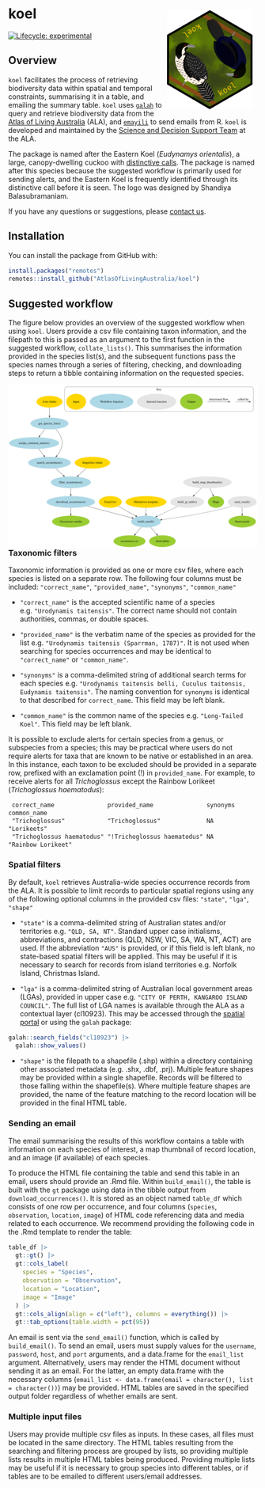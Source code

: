 
<!-- README.md is generated from README.Rmd. Please edit that file -->

# koel <img src="man/figures/koel_female.png" align="right" height="200" style="padding: 10px;" />

<!-- badges: start -->

[![Lifecycle:
experimental](https://img.shields.io/badge/lifecycle-experimental-yellow.svg)](https://www.tidyverse.org/lifecycle/#experimental)
<!-- badges: end -->

## Overview

`koel` facilitates the process of retrieving biodiversity data within
spatial and temporal constraints, summarising it in a table, and
emailing the summary table. `koel` uses
[`galah`](https://galah.ala.org.au) to query and retrieve biodiversity
data from the [Atlas of Living Australia](https://www.ala.org.au) (ALA),
and [`emayili`](https://github.com/datawookie/emayili/) to send emails
from R. `koel` is developed and maintained by the [Science and Decision
Support Team](https://labs.ala.org.au/about.html) at the ALA.

The package is named after the Eastern Koel (*Eudynamys orientalis*), a
large, canopy-dwelling cuckoo with [distinctive
calls](https://xeno-canto.org/explore?query=Eudynamys%20orientalis). The
package is named after this species because the suggested workflow is
primarily used for sending alerts, and the Eastern Koel is frequently
identified through its distinctive call before it is seen. The logo was
designed by Shandiya Balasubramaniam.

If you have any questions or suggestions, please [contact
us](mailto:support@ala.org.au).

## Installation

You can install the package from GitHub with:

``` r
install.packages("remotes")
remotes::install_github("AtlasOfLivingAustralia/koel")
```

## Suggested workflow

The figure below provides an overview of the suggested workflow when
using `koel`. Users provide a csv file containing taxon information, and
the filepath to this is passed as an argument to the first function in
the suggested workflow, `collate_lists()`. This summarises the
information provided in the species list(s), and the subsequent
functions pass the species names through a series of filtering,
checking, and downloading steps to return a tibble containing
information on the requested species.

<img src="man/figures/flowchart.svg" align="left"/>

### Taxonomic filters

Taxonomic information is provided as one or more csv files, where each
species is listed on a separate row. The following four columns must be
included: `"correct_name"`, `"provided_name"`, `"synonyms"`,
`"common_name"`

- `"correct_name"` is the accepted scientific name of a species
  e.g. `"Urodynamis taitensis"`. The correct name should not contain
  authorities, commas, or double spaces.

- `"provided_name"` is the verbatim name of the species as provided for
  the list e.g. `"Urodynamis taitensis (Sparrman, 1787)"`. It is not
  used when searching for species occurrences and may be identical to
  `"correct_name"` or `"common_name"`.

- `"synonyms"` is a comma-delimited string of additional search terms
  for each species
  e.g. `"Urodynamis taitensis belli, Cuculus taitensis, Eudynamis taitensis"`.
  The naming convention for `synonyms` is identical to that described
  for `correct_name`. This field may be left blank.

- `"common_name"` is the common name of the species
  e.g. `"Long-Tailed Koel"`. This field may be left blank.

It is possible to exclude alerts for certain species from a genus, or
subspecies from a species; this may be practical where users do not
require alerts for taxa that are known to be native or established in an
area. In this instance, each taxon to be excluded should be provided in
a separate row, prefixed with an exclamation point (!) in
`provided_name`. For example, to receive alerts for all *Trichoglossus*
except the Rainbow Lorikeet (*Trichoglossus haematodus*):

     correct_name               provided_name               synonyms common_name     
     "Trichoglossus"            "Trichoglossus"             NA       "Lorikeets"       
     "Trichoglossus haematodus" "!Trichoglossus haematodus" NA       "Rainbow Lorikeet"

### Spatial filters

By default, `koel` retrieves Australia-wide species occurrence records
from the ALA. It is possible to limit records to particular spatial
regions using any of the following optional columns in the provided csv
files: `"state"`, `"lga"`, `"shape"`

- `"state"` is a comma-delimited string of Australian states and/or
  territories e.g. `"QLD, SA, NT"`. Standard upper case initialisms,
  abbreviations, and contractions (QLD, NSW, VIC, SA, WA, NT, ACT) are
  used. If the abbreviation `"AUS"` is provided, or if this field is
  left blank, no state-based spatial filters will be applied. This may
  be useful if it is necessary to search for records from island
  territories e.g. Norfolk Island, Christmas Island.

- `"lga"` is a comma-delimited string of Australian local government
  areas (LGAs), provided in upper case
  e.g. `"CITY OF PERTH, KANGAROO ISLAND COUNCIL"`. The full list of LGA
  names is available through the ALA as a contextual layer (cl10923).
  This may be accessed through the [spatial
  portal](https://spatial.ala.org.au) or using the `galah` package:

``` r
galah::search_fields("cl10923") |>
  galah::show_values()
```

- `"shape"` is the filepath to a shapefile (.shp) within a directory
  containing other associated metadata (e.g. .shx, .dbf, .prj). Multiple
  feature shapes may be provided within a single shapefile. Records will
  be filtered to those falling within the shapefile(s). Where multiple
  feature shapes are provided, the name of the feature matching to the
  record location will be provided in the final HTML table.

### Sending an email

The email summarising the results of this workflow contains a table with
information on each species of interest, a map thumbnail of record
location, and an image (if available) of each species.

To produce the HTML file containing the table and send this table in an
email, users should provide an .Rmd file. Within `build_email()`, the
table is built with the `gt` package using data in the tibble output
from `download_occurrences()`. It is stored as an object named
`table_df` which consists of one row per occurrence, and four columns
(`species`, `observation`, `location`, `image`) of HTML code referencing
data and media related to each occurrence. We recommend providing the
following code in the .Rmd template to render the table:

``` r
table_df |>
  gt::gt() |>
  gt::cols_label(
    species = "Species",
    observation = "Observation",
    location = "Location",
    image = "Image"
  ) |>
  gt::cols_align(align = c("left"), columns = everything()) |>
  gt::tab_options(table.width = pct(95))
```

An email is sent via the `send_email()` function, which is called by
`build_email()`. To send an email, users must supply values for the
`username`, `password`, `host`, and `port` arguments, and a data.frame
for the `email_list` argument. Alternatively, users may render the HTML
document without sending it as an email. For the latter, an empty
data.frame with the necessary columns
(`email_list <- data.frame(email = character(), list = character())`)
may be provided. HTML tables are saved in the specified output folder
regardless of whether emails are sent.

### Multiple input files

Users may provide multiple csv files as inputs. In these cases, all
files must be located in the same directory. The HTML tables resulting
from the searching and filtering process are grouped by lists, so
providing multiple lists results in multiple HTML tables being produced.
Providing multiple lists may be useful if it is necessary to group
species into different tables, or if tables are to be emailed to
different users/email addresses.
